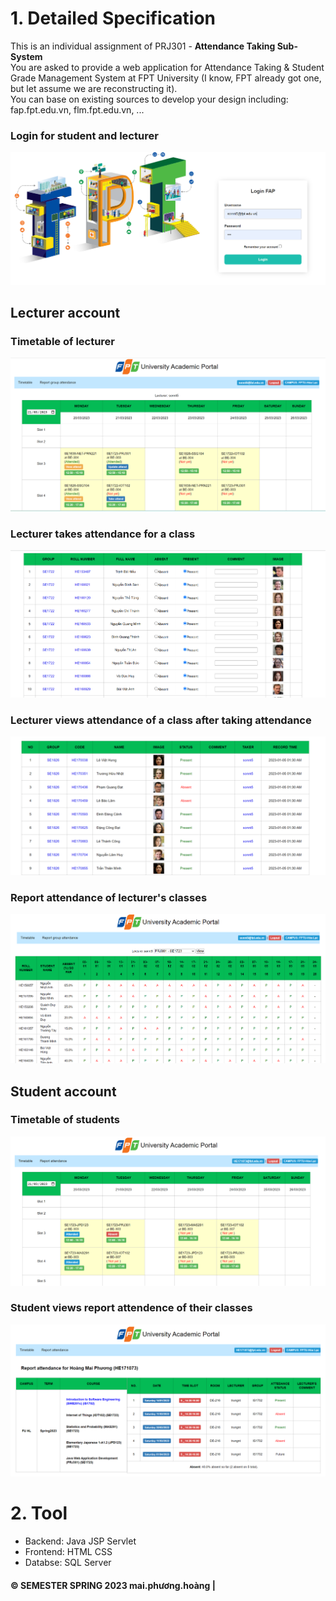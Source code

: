 # 1. Detailed Specification

This is an individual assignment of PRJ301 - **Attendance Taking Sub-System**\
You are asked to provide a web application for Attendance Taking & Student Grade Management System at FPT University 
(I know, FPT already got one, but let assume we are reconstructing it).\
You can base on existing sources to develop your design including: fap.fpt.edu.vn, flm.fpt.edu.vn, ...

### Login for student and lecturer 
![LOGIN!](mockupScreen/login.png)

## Lecturer account
### Timetable of lecturer

![TIMETABLE-LECTURER!](mockupScreen/timetableInstructor.png)
### Lecturer takes attendance for a class
![TAKE-ATTEND!](mockupScreen/takeAttendance.png)

### Lecturer views attendance of a class after taking attendance
![VIEW-ATTEND!](mockupScreen/viewAttendOfGroup.png)

### Report attendance of lecturer's classes 
![REPORT-GROUP-ATTEND!](mockupScreen/reportAttendGroup.png)

## Student account
### Timetable of students
![TIMETABLE-STUDENT!](mockupScreen/timetableStudent.png)

### Student views report attendence of their classes 
![REPORT-STUDENT-ATTEND!](mockupScreen/reportattendStudent.png)


# 2. Tool
* Backend: Java JSP Servlet
* Frontend: HTML CSS 
* Databse: SQL Server


#### © SEMESTER SPRING 2023 mai.phương.hoàng |



